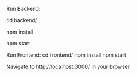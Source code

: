 Run  Backend:

cd backend/

npm install

npm start


Run  Frontend:
cd frontend/
npm install
npm start


Navigate to http://localhost:3000/ in your browser.
